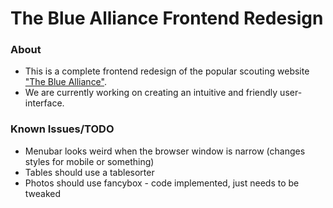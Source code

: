 The Blue Alliance Frontend Redesign
====================================
### About
+ This is a complete frontend redesign of the popular scouting website ["The Blue Alliance"](http://thebluealliance.com).
+ We are currently working on creating an intuitive and friendly user-interface.

### Known Issues/TODO
+ Menubar looks weird when the browser window is narrow (changes styles for mobile or something)
+ Tables should use a tablesorter
+ Photos should use fancybox - code implemented, just needs to be tweaked

